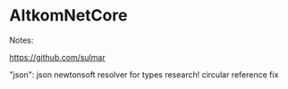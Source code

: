 # AltkomNetCore

Notes:

https://github.com/sulmar

"json": 
json newtonsoft resolver for types research! 
circular reference fix